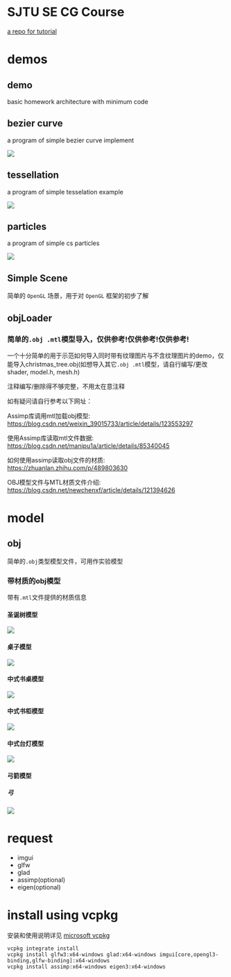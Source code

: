 # SJTU SE CG Course

[a repo for tutorial](https://github.com/scarletfantasy/sjtu-se-cg)

# demos

## demo

basic homework architecture with minimum code

## bezier curve

a program of simple bezier curve implement

![](bezier.png)

## tessellation

a program of simple tesselation example

![](tess.png)

## particles

a program of simple cs particles

![](particle.png)

## Simple Scene

简单的 `OpenGL` 场景，用于对 `OpenGL` 框架的初步了解

## objLoader

### 简单的`.obj .mtl`模型导入，仅供参考!仅供参考!仅供参考!

一个十分简单的用于示范如何导入同时带有纹理图片与不含纹理图片的demo，仅能导入christmas_tree.obj(如想导入其它`.obj .mtl`模型，请自行编写/更改shader, model.h, mesh.h)

注释编写/删除得不够完整，不用太在意注释

如有疑问请自行参考以下网址：

Assimp库调用mtl加载obj模型: https://blog.csdn.net/weixin_39015733/article/details/123553297

使用Assimp库读取mtl文件数据: https://blog.csdn.net/manipu1a/article/details/85340045

如何使用assimp读取obj文件的材质: https://zhuanlan.zhihu.com/p/489803630

OBJ模型文件与MTL材质文件介绍: https://blog.csdn.net/newchenxf/article/details/121394626

# model

## obj

简单的`.obj`类型模型文件，可用作实验模型

### 带材质的obj模型

带有`.mtl`文件提供的材质信息

#### 圣诞树模型

![](christmas_tree.png)

#### 桌子模型

![](table_v1.png)

#### 中式书桌模型

![](table_and_chair_with_pillow.png)

#### 中式书柜模型

![](bookcase.png)

#### 中式台灯模型

![](lamp.png)

#### 弓箭模型

##### 弓

![](bow.png)

# request
* imgui
* glfw
* glad
* assimp(optional)
* eigen(optional)

# install using vcpkg
安装和使用说明详见 [microsoft vcpkg](https://github.com/microsoft/vcpkg)

    vcpkg integrate install
    vcpkg install glfw3:x64-windows glad:x64-windows imgui[core,opengl3-binding,glfw-binding]:x64-windows
    vcpkg install assimp:x64-windows eigen3:x64-windows
